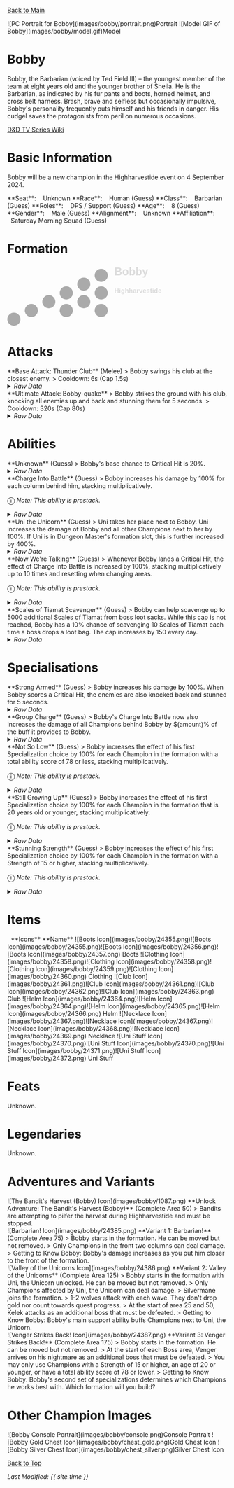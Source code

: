 [Back to Main](index.md)

<span class="championPortraitsRow">
    <span class="championPortraitsImage">
        ![PC Portrait for Bobby](images/bobby/portrait.png)Portrait
    </span>
    <span class="championPortraitsImage">
        ![Model GIF of Bobby](images/bobby/model.gif)Model
    </span>
</span>

# Bobby

Bobby, the Barbarian (voiced by Ted Field III) – the youngest member of the team at eight years old and the younger brother of Sheila. He is the Barbarian, as indicated by his fur pants and boots, horned helmet, and cross belt harness. Brash, brave and selfless but occasionally impulsive, Bobby's personality frequently puts himself and his friends in danger. His cudgel saves the protagonists from peril on numerous occasions.

[D&D TV Series Wiki](https://en.wikipedia.org/wiki/Dungeons_%26_Dragons_(TV_series))

# Basic Information

Bobby will be a new champion in the Highharvestide event on 4 September 2024.

<span class="champStatsTableColumn">
    <span class="champStatsTableRow">
        <span class="champStatsTableInfoHeader">
            <span style="margin-right:4px;">**Seat**:</span>
        </span>
        <span class="champStatsTableInfoSmall">
            <span style="margin-left:8px;">Unknown</span>
        </span>
    </span>
    <span class="champStatsTableRow">
        <span class="champStatsTableInfoHeader">
            <span style="margin-right:4px;">**Race**:</span>
        </span>
        <span class="champStatsTableInfoSmall">
            <span style="margin-left:8px;">Human (Guess)</span>
        </span>
    </span>
    <span class="champStatsTableRow">
        <span class="champStatsTableInfoHeader">
            <span style="margin-right:4px;">**Class**:</span>
        </span>
        <span class="champStatsTableInfoSmall">
            <span style="margin-left:8px;">Barbarian (Guess)</span>
        </span>
    </span>
    <span class="champStatsTableRow">
        <span class="champStatsTableInfoHeader">
            <span style="margin-right:4px;">**Roles**:</span>
        </span>
        <span class="champStatsTableInfoSmall">
            <span style="margin-left:8px;">DPS / Support (Guess)</span>
        </span>
    </span>
    <span class="champStatsTableRow">
        <span class="champStatsTableInfoHeader">
            <span style="margin-right:4px;">**Age**:</span>
        </span>
        <span class="champStatsTableInfoSmall">
            <span style="margin-left:8px;">8 (Guess)</span>
        </span>
    </span>
    <span class="champStatsTableRow">
        <span class="champStatsTableInfoHeader">
            <span style="margin-right:4px;">**Gender**:</span>
        </span>
        <span class="champStatsTableInfoSmall">
            <span style="margin-left:8px;">Male (Guess)</span>
        </span>
    </span>
    <span class="champStatsTableRow">
        <span class="champStatsTableInfoHeader">
            <span style="margin-right:4px;">**Alignment**:</span>
        </span>
        <span class="champStatsTableInfoSmall">
            <span style="margin-left:8px;">Unknown</span>
        </span>
    </span>
    <span class="champStatsTableRow">
        <span class="champStatsTableInfoHeader">
            <span style="margin-right:4px;">**Affiliation**:</span>
        </span>
        <span class="champStatsTableInfoSmall">
            <span style="margin-left:8px;">Saturday Morning Squad (Guess)</span>
        </span>
    </span>
</span>

# Formation

<span class="formationBorder">
    <svg xmlns="http://www.w3.org/2000/svg" id="Bobby" fill="#aaa" data-formationName="Bobby" data-campaignName="Highharvestide" width="359" height="140"><circle cx="215" cy="25" r="15"/><circle cx="215" cy="65" r="15"/><circle cx="215" cy="105" r="15"/><circle cx="175" cy="45" r="15"/><circle cx="175" cy="85" r="15"/><circle cx="135" cy="65" r="15"/><circle cx="135" cy="105" r="15"/><circle cx="95" cy="85" r="15"/><circle cx="55" cy="105" r="15"/><circle cx="15" cy="125" r="15"/><text x="245" y="25" fill="#dcdcdc" font-size="25" font-family="Arial" font-weight="bold">Bobby</text><text x="245" y="65" fill="#dcdcdc" font-size="15" font-family="Arial" font-weight="bold">Highharvestide</text></svg>
</span>

# Attacks

<div markdown="1" class="abilityBorder"><div markdown="1" class="abilityBorderInner">
**Base Attack: Thunder Club** (Melee)
> Bobby swings his club at the closest enemy.  
> Cooldown: 6s (Cap 1.5s)
<details><summary><em>Raw Data</em></summary>
<p>
<pre>
{
    "id": 791,
    "name": "Thunder Club",
    "description": "Bobby swings his club at the closest enemy.",
    "long_description": "",
    "graphic_id": 0,
    "target": "front",
    "num_targets": 1,
    "aoe_radius": 100,
    "damage_modifier": 1,
    "cooldown": 6,
    "animations": [
        {
            "type": "melee_attack",
            "damage_frame": 8,
            "target_offset_x": -40,
            "jump_sound": 30,
            "sound_frames": {
                "14": 154
            }
        }
    ],
    "tags": [
        "melee"
    ],
    "damage_types": [
        "melee"
    ]
}
</pre>
</p>
</details>
</div></div>

<div markdown="1" class="abilityBorder"><div markdown="1" class="abilityBorderInner">
**Ultimate Attack: Bobby-quake**
> Bobby strikes the ground with his club, knocking all enemies up and back and stunning them for 5 seconds.  
> Cooldown: 320s (Cap 80s)
<details><summary><em>Raw Data</em></summary>
<p>
<pre>
{
    "id": 792,
    "name": "Bobby-quake",
    "description": "Bobby strikes the ground with his club, stunning and knocking back all enemies.",
    "long_description": "Bobby strikes the ground with his club, knocking all enemies up and back and stunning them for 5 seconds.",
    "graphic_id": 24409,
    "target": "front",
    "num_targets": 1,
    "aoe_radius": 0,
    "damage_modifier": 0.03,
    "cooldown": 320,
    "animations": [
        {
            "type": "ultimate_attack",
            "ultimate": "bobby",
            "knockback_effect": {
                "effect_string": "push_back_monster,10"
            }
        }
    ],
    "tags": [
        "melee",
        "ultimate"
    ],
    "damage_types": [
        "melee"
    ]
}
</pre>
</p>
</details>
</div></div>

# Abilities

<div markdown="1" class="abilityBorder"><div markdown="1" class="abilityBorderInner">
**Unknown** (Guess)
> Bobby's base chance to Critical Hit is 20%.
<details><summary><em>Raw Data</em></summary>
<p>
<pre>
{
    "id": 2051,
    "flavour_text": "",
    "description": {
        "desc": "Bobby's base chance to Critical Hit is $(amount)%."
    },
    "effect_keys": [
        {
            "effect_string": "set_base_crit_chance,20"
        },
        {
            "effect_string": "expression_on_trigger,area_complete",
            "per_hero_expr": "hero_column==0 && hero_id == 152",
            "per_trigger_expr": "AppendToSaveStat(`bobby_danger_zone`, false, trigger_count * as_int(per_hero_count))",
            "skip_effect_key_desc": true
        }
    ],
    "requirements": "",
    "graphic_id": 0,
    "large_graphic_id": 0,
    "properties": {
        "is_formation_ability": true,
        "owner_use_outgoing_description": true,
        "formation_circle_icon": false
    }
}
</pre>
</p>
</details>
</div></div>

<div markdown="1" class="abilityBorder"><div markdown="1" class="abilityBorderInner">
**Charge Into Battle** (Guess)
> Bobby increases his damage by 100% for each column behind him, stacking multiplicatively.

<span style="font-size:1.2em;">ⓘ</span> *Note: This ability is prestack.*
<details><summary><em>Raw Data</em></summary>
<p>
<pre>
{
    "id": 2052,
    "flavour_text": "",
    "description": {
        "desc": "Bobby increases his damage by $(amount)% for each column behind him, stacking multiplicatively."
    },
    "effect_keys": [
        {
            "effect_string": "pre_stack,100",
            "skip_effect_key_desc": true
        },
        {
            "effect_string": "hero_dps_multiplier_mult,0",
            "amount_expr": "upgrade_amount(15443,0)",
            "stacks_on_trigger": "on_columns_from,back",
            "stacks_multiply": true,
            "show_bonus": true,
            "stack_title": "Columns from the back",
            "off_when_benched": true
        }
    ],
    "requirements": "",
    "graphic_id": 24400,
    "large_graphic_id": 24396,
    "properties": {
        "is_formation_ability": true,
        "owner_use_outgoing_description": true,
        "formation_circle_icon": false,
        "indexed_effect_properties": true,
        "per_effect_index_bonuses": true,
        "default_bonus_index": 0
    }
}
</pre>
</p>
</details>
</div></div>

<div markdown="1" class="abilityBorder"><div markdown="1" class="abilityBorderInner">
**Uni the Unicorn** (Guess)
> Uni takes her place next to Bobby. Uni increases the damage of Bobby and all other Champions next to her by 100%. If Uni is in Dungeon Master's formation slot, this is further increased by 400%.
<details><summary><em>Raw Data</em></summary>
<p>
<pre>
{
    "id": 2053,
    "flavour_text": "",
    "description": {
        "desc": "Uni takes her place next to Bobby. Uni increases the damage of Bobby and all other Champions next to her by $(amount___2)%. If Uni is in Dungeon Master's formation slot, this is further increased by $(amount___5)%."
    },
    "effect_keys": [
        {
            "effect_string": "bobby_uni_the_unicorn",
            "adjacent_buff_effect_index": 2,
            "dm_bonus_effect_indexes": [
                5,
                6
            ],
            "dm_hero_id": 99
        },
        {
            "effect_string": "pre_buff,100"
        },
        {
            "effect_string": "hero_dps_mult_bobby_uni,0",
            "amount_expr": "upgrade_amount(15444,1)",
            "targets": [
                "adj"
            ],
            "filter_targets": [
                {
                    "type": "exclude_heroes",
                    "hero_ids": [
                        152
                    ]
                }
            ],
            "skip_effect_key_desc": false,
            "show_bonus": true,
            "override_key_desc": "Increases the damage of $target by $amount%",
            "amount_updated_listeners": [
                "slot_changed",
                "area_changed"
            ]
        },
        {
            "effect_string": "hero_dps_mult_bobby_uni,0",
            "amount_expr": "upgrade_amount(15444,1)",
            "targets": [
                {
                    "type": "heroes",
                    "hero_ids": [
                        152
                    ]
                }
            ],
            "skip_effect_key_desc": true
        },
        {
            "effect_string": "dm_pre_buff,400"
        },
        {
            "effect_string": "buff_upgrade,0,15444,2",
            "amount_expr": "upgrade_amount(15444,4)",
            "apply_manually": true,
            "skip_effect_key_desc": true
        },
        {
            "effect_string": "buff_upgrade,0,15444,3",
            "amount_expr": "upgrade_amount(15444,4)",
            "apply_manually": true,
            "skip_effect_key_desc": true
        }
    ],
    "requirements": "",
    "graphic_id": 24403,
    "large_graphic_id": 24399,
    "properties": {
        "is_formation_ability": true,
        "owner_use_outgoing_description": true,
        "formation_circle_icon": true,
        "indexed_effect_properties": true,
        "per_effect_index_bonuses": true,
        "default_bonus_index": 0,
        "use_owner_override": true,
        "retain_on_slot_changed": true
    }
}
</pre>
</p>
</details>
</div></div>

<div markdown="1" class="abilityBorder"><div markdown="1" class="abilityBorderInner">
**Now We're Talking** (Guess)
> Whenever Bobby lands a Critical Hit, the effect of Charge Into Battle is increased by 100%, stacking multiplicatively up to 10 times and resetting when changing areas.

<span style="font-size:1.2em;">ⓘ</span> *Note: This ability is prestack.*
<details><summary><em>Raw Data</em></summary>
<p>
<pre>
{
    "id": 2054,
    "flavour_text": "",
    "description": {
        "desc": "Whenever Bobby lands a Critical Hit, the effect of Charge Into Battle is increased by $(amount)%, stacking multiplicatively up to 10 times and resetting when changing areas."
    },
    "effect_keys": [
        {
            "effect_string": "pre_stack,100",
            "skip_effect_key_desc": true
        },
        {
            "effect_string": "buff_upgrade,0,15443,0",
            "amount_expr": "upgrade_amount(15445,0)",
            "off_when_benched": false,
            "max_stacks": 10,
            "total_title": "Total Charge Into Battle Bonus",
            "stacks_multiply": true,
            "show_bonus": true,
            "stacks_on_trigger": "pre_owner_attack_crit",
            "more_triggers": [
                {
                    "trigger": "area_changed",
                    "action": {
                        "type": "reset"
                    }
                }
            ]
        }
    ],
    "requirements": "",
    "graphic_id": 24401,
    "large_graphic_id": 24397,
    "properties": {
        "is_formation_ability": true,
        "owner_use_outgoing_description": true,
        "formation_circle_icon": false,
        "indexed_effect_properties": true,
        "per_effect_index_bonuses": true,
        "default_bonus_index": 0
    }
}
</pre>
</p>
</details>
</div></div>

<div markdown="1" class="abilityBorder"><div markdown="1" class="abilityBorderInner">
**Scales of Tiamat Scavenger** (Guess)
> Bobby can help scavenge up to 5000 additional Scales of Tiamat from boss loot sacks. While this cap is not reached, Bobby has a 10% chance of scavenging 10 Scales of Tiamat each time a boss drops a loot bag. The cap increases by 150 every day.
<details><summary><em>Raw Data</em></summary>
<p>
<pre>
{
    "id": 2055,
    "flavour_text": "",
    "description": {
        "desc": "Bobby can help scavenge up to $(current_scavenge_cap bobby_scale_scavenger floor) additional Scales of Tiamat from boss loot sacks. While this cap is not reached, Bobby has a $amount% chance of scavenging 10 Scales of Tiamat each time a boss drops a loot bag. The cap increases by $cap_increase_per_day every day.",
        "post": {
            "conditions": [
                {
                    "condition": "not static_desc",
                    "desc": "^^Scales of Tiamat Scavenged: $(stat_value bobby_scales_collected 0 none) ($(stat_value bobby_scales_collected_this_adventure 1 none) this adventure)"
                }
            ]
        }
    },
    "effect_keys": [
        {
            "off_when_benched": true,
            "effect_string": "scavenge_items,10",
            "id": "bobby_scale_scavenger",
            "item_type": "scales_of_tiamat",
            "initial_cap": 5000,
            "cap_increase_per_day": 150,
            "start_date": "2024-07-01 12:00:00",
            "total_collected_stat": "bobby_scales_collected",
            "adventure_collected_stat": "bobby_scales_collected_this_adventure",
            "upgrade_id": 15446,
            "amount_per_drop": 10
        }
    ],
    "requirements": "",
    "graphic_id": 24402,
    "large_graphic_id": 24398,
    "properties": {
        "is_formation_ability": true,
        "owner_use_outgoing_description": true,
        "formation_circle_icon": false
    }
}
</pre>
</p>
</details>
</div></div>

# Specialisations

<div markdown="1" class="abilityBorder"><div markdown="1" class="abilityBorderInner">
**Strong Armed** (Guess)
> Bobby increases his damage by 100%. When Bobby scores a Critical Hit, the enemies are also knocked back and stunned for 5 seconds.
<details><summary><em>Raw Data</em></summary>
<p>
<pre>
{
    "id": 2056,
    "flavour_text": "",
    "description": {
        "desc": "Bobby increases his damage by $(amount)%. When Bobby scores a Critical Hit, the enemies are also knocked back and stunned for 5 seconds."
    },
    "effect_keys": [
        {
            "effect_string": "hero_dps_multiplier_mult,100",
            "targets": [
                "self"
            ],
            "amount_updated_listeners": [
                "slot_changed",
                "feat_changed",
                "ability_score_changed"
            ]
        },
        {
            "effect_string": "add_crit_effect,5",
            "crit_effect": {
                "effect_string": "stun,$amount"
            }
        },
        {
            "effect_string": "add_crit_effect,15",
            "crit_effect": {
                "effect_string": "push_back_monster,$amount"
            }
        }
    ],
    "requirements": "",
    "graphic_id": 0,
    "large_graphic_id": 0,
    "properties": {
        "is_formation_ability": true,
        "owner_use_outgoing_description": true,
        "formation_circle_icon": false,
        "indexed_effect_properties": true,
        "per_effect_index_bonuses": true,
        "default_bonus_index": 0
    }
}
</pre>
</p>
</details>
</div></div>

<div markdown="1" class="abilityBorder"><div markdown="1" class="abilityBorderInner">
**Group Charge** (Guess)
> Bobby's Charge Into Battle now also increases the damage of all Champions behind Bobby by $(amount)% of the buff it provides to Bobby.
<details><summary><em>Raw Data</em></summary>
<p>
<pre>
{
    "id": 2057,
    "flavour_text": "",
    "description": {
        "desc": "Bobby's Charge Into Battle now also increases the damage of all Champions behind Bobby by $(amount)% of the buff it provides to Bobby."
    },
    "effect_keys": [
        {
            "effect_string": "do_nothing,100",
            "dev_note": "this is the pre-stack amount",
            "skip_effect_key_desc": true
        },
        {
            "effect_string": "hero_dps_multiplier_mult,0",
            "amount_expr": "upgrade_amount(15443,1)*upgrade_amount(15448,0)*0.01",
            "targets": [
                "behind"
            ],
            "amount_updated_listeners": [
                "slot_changed",
                "feat_changed",
                "ability_score_changed"
            ],
            "show_bonus": true
        }
    ],
    "requirements": "",
    "graphic_id": 24400,
    "large_graphic_id": 24396,
    "properties": {
        "is_formation_ability": true,
        "owner_use_outgoing_description": false,
        "formation_circle_icon": true,
        "indexed_effect_properties": true,
        "per_effect_index_bonuses": true,
        "default_bonus_index": 0
    }
}
</pre>
</p>
</details>
</div></div>

<div markdown="1" class="abilityBorder"><div markdown="1" class="abilityBorderInner">
**Not So Low** (Guess)
> Bobby increases the effect of his first Specialization choice by 100% for each Champion in the formation with a total ability score of 78 or less, stacking multiplicatively.

<span style="font-size:1.2em;">ⓘ</span> *Note: This ability is prestack.*
<details><summary><em>Raw Data</em></summary>
<p>
<pre>
{
    "id": 2058,
    "flavour_text": "",
    "description": {
        "desc": "Bobby increases the effect of his first Specialization choice by $(amount)% for each Champion in the formation with a total ability score of 78 or less, stacking multiplicatively."
    },
    "effect_keys": [
        {
            "effect_string": "pre_stack,100",
            "skip_effect_key_desc": true
        },
        {
            "effect_string": "buff_upgrades,0,15447,15448",
            "amount_expr": "upgrade_amount(15449,0)",
            "stack_func": "per_hero_attribute",
            "per_hero_expr": "GetStat(`total_ability_score`)<=78",
            "amount_func": "mult",
            "show_bonus": true,
            "stack_title": "Humble Champions",
            "amount_updated_listeners": [
                "slot_changed",
                "feat_changed",
                "ability_score_changed"
            ],
            "off_when_benched": true
        }
    ],
    "requirements": "",
    "graphic_id": 0,
    "large_graphic_id": 0,
    "properties": {
        "is_formation_ability": true,
        "owner_use_outgoing_description": true,
        "formation_circle_icon": false,
        "indexed_effect_properties": true,
        "per_effect_index_bonuses": true,
        "default_bonus_index": 0,
        "spec_option_post_apply_info": "Humble Champions: $num_stacks___2"
    }
}
</pre>
</p>
</details>
</div></div>

<div markdown="1" class="abilityBorder"><div markdown="1" class="abilityBorderInner">
**Still Growing Up** (Guess)
> Bobby increases the effect of his first Specialization choice by 100% for each Champion in the formation that is 20 years old or younger, stacking multiplicatively.

<span style="font-size:1.2em;">ⓘ</span> *Note: This ability is prestack.*
<details><summary><em>Raw Data</em></summary>
<p>
<pre>
{
    "id": 2059,
    "flavour_text": "",
    "description": {
        "desc": "Bobby increases the effect of his first Specialization choice by $(amount)% for each Champion in the formation that is 20 years old or younger, stacking multiplicatively."
    },
    "effect_keys": [
        {
            "effect_string": "pre_stack,100",
            "skip_effect_key_desc": true
        },
        {
            "effect_string": "buff_upgrades,0,15447,15448",
            "amount_expr": "upgrade_amount(15450,0)",
            "stack_func": "per_hero_attribute",
            "per_hero_expr": "age<=20&&hero_id!=146",
            "amount_func": "mult",
            "show_bonus": true,
            "stack_title": "Young Champions",
            "amount_updated_listeners": [
                "slot_changed",
                "feat_changed"
            ],
            "off_when_benched": true
        }
    ],
    "requirements": "",
    "graphic_id": 0,
    "large_graphic_id": 0,
    "properties": {
        "is_formation_ability": true,
        "owner_use_outgoing_description": true,
        "formation_circle_icon": false,
        "indexed_effect_properties": true,
        "per_effect_index_bonuses": true,
        "default_bonus_index": 0,
        "spec_option_post_apply_info": "Young Champions: $num_stacks___2"
    }
}
</pre>
</p>
</details>
</div></div>

<div markdown="1" class="abilityBorder"><div markdown="1" class="abilityBorderInner">
**Stunning Strength** (Guess)
> Bobby increases the effect of his first Specialization choice by 100% for each Champion in the formation with a Strength of 15 or higher, stacking multiplicatively.

<span style="font-size:1.2em;">ⓘ</span> *Note: This ability is prestack.*
<details><summary><em>Raw Data</em></summary>
<p>
<pre>
{
    "id": 2060,
    "flavour_text": "",
    "description": {
        "desc": "Bobby increases the effect of his first Specialization choice by $(amount)% for each Champion in the formation with a Strength of 15 or higher, stacking multiplicatively."
    },
    "effect_keys": [
        {
            "effect_string": "pre_stack,100",
            "skip_effect_key_desc": true
        },
        {
            "effect_string": "buff_upgrades,0,15447,15448",
            "amount_expr": "upgrade_amount(15451,0)",
            "stack_func": "per_hero_attribute",
            "per_hero_expr": "GetStat(`str`)>=15",
            "amount_func": "mult",
            "show_bonus": true,
            "stack_title": "Strong Champions",
            "amount_updated_listeners": [
                "slot_changed",
                "feat_changed",
                "ability_score_changed"
            ],
            "off_when_benched": true
        }
    ],
    "requirements": "",
    "graphic_id": 0,
    "large_graphic_id": 0,
    "properties": {
        "is_formation_ability": true,
        "owner_use_outgoing_description": true,
        "formation_circle_icon": false,
        "indexed_effect_properties": true,
        "per_effect_index_bonuses": true,
        "default_bonus_index": 0,
        "spec_option_post_apply_info": "Strong Champions: $num_stacks___2"
    }
}
</pre>
</p>
</details>
</div></div>

# Items

<span class="itemTableColumn">
    <span class="itemTableRowHeader">
        <span class="itemTableIcon">
            <span style="margin-left:8px;">**Icons**</span>
        </span>
        <span class="itemTableNameSmall">
            **Name**
        </span>
    </span>
    <span class="itemTableRow">
        <span class="itemTableIcon">
            <span class="itemTableIcon1">![Boots Icon](images/bobby/24355.png)</span><span class="itemTableIcon2">![Boots Icon](images/bobby/24355.png)</span><span class="itemTableIcon3">![Boots Icon](images/bobby/24356.png)</span><span class="itemTableIcon4">![Boots Icon](images/bobby/24357.png)</span>
        </span>
        <span class="itemTableNameSmall">
            Boots
        </span>
    </span>
    <span class="itemTableRow">
        <span class="itemTableIcon">
            <span class="itemTableIcon1">![Clothing Icon](images/bobby/24358.png)</span><span class="itemTableIcon2">![Clothing Icon](images/bobby/24358.png)</span><span class="itemTableIcon3">![Clothing Icon](images/bobby/24359.png)</span><span class="itemTableIcon4">![Clothing Icon](images/bobby/24360.png)</span>
        </span>
        <span class="itemTableNameSmall">
            Clothing
        </span>
    </span>
    <span class="itemTableRow">
        <span class="itemTableIcon">
            <span class="itemTableIcon1">![Club Icon](images/bobby/24361.png)</span><span class="itemTableIcon2">![Club Icon](images/bobby/24361.png)</span><span class="itemTableIcon3">![Club Icon](images/bobby/24362.png)</span><span class="itemTableIcon4">![Club Icon](images/bobby/24363.png)</span>
        </span>
        <span class="itemTableNameSmall">
            Club
        </span>
    </span>
    <span class="itemTableRow">
        <span class="itemTableIcon">
            <span class="itemTableIcon1">![Helm Icon](images/bobby/24364.png)</span><span class="itemTableIcon2">![Helm Icon](images/bobby/24364.png)</span><span class="itemTableIcon3">![Helm Icon](images/bobby/24365.png)</span><span class="itemTableIcon4">![Helm Icon](images/bobby/24366.png)</span>
        </span>
        <span class="itemTableNameSmall">
            Helm
        </span>
    </span>
    <span class="itemTableRow">
        <span class="itemTableIcon">
            <span class="itemTableIcon1">![Necklace Icon](images/bobby/24367.png)</span><span class="itemTableIcon2">![Necklace Icon](images/bobby/24367.png)</span><span class="itemTableIcon3">![Necklace Icon](images/bobby/24368.png)</span><span class="itemTableIcon4">![Necklace Icon](images/bobby/24369.png)</span>
        </span>
        <span class="itemTableNameSmall">
            Necklace
        </span>
    </span>
    <span class="itemTableRow">
        <span class="itemTableIcon">
            <span class="itemTableIcon1">![Uni Stuff Icon](images/bobby/24370.png)</span><span class="itemTableIcon2">![Uni Stuff Icon](images/bobby/24370.png)</span><span class="itemTableIcon3">![Uni Stuff Icon](images/bobby/24371.png)</span><span class="itemTableIcon4">![Uni Stuff Icon](images/bobby/24372.png)</span>
        </span>
        <span class="itemTableNameSmall">
            Uni Stuff
        </span>
    </span>
</span>

# Feats

Unknown.

# Legendaries

Unknown.

# Adventures and Variants

<div markdown="1" class="abilityBorder"><div markdown="1" class="abilityBorderInner">
![The Bandit's Harvest (Bobby) Icon](images/bobby/1087.png) **Unlock Adventure: The Bandit's Harvest (Bobby)** (Complete Area 50)
> Bandits are attempting to pilfer the harvest during Highharvestide and must be stopped.
</div></div>
<div markdown="1" class="abilityBorder"><div markdown="1" class="abilityBorderInner">
![Barbarian! Icon](images/bobby/24385.png) **Variant 1: Barbarian!** (Complete Area 75)
> Bobby starts in the formation. He can be moved but not removed.  
> Only Champions in the front two columns can deal damage.  
> Getting to Know Bobby: Bobby's damage increases as you put him closer to the front of the formation.
</div></div>
<div markdown="1" class="abilityBorder"><div markdown="1" class="abilityBorderInner">
![Valley of the Unicorns Icon](images/bobby/24386.png) **Variant 2: Valley of the Unicorns** (Complete Area 125)
> Bobby starts in the formation with Uni, the Unicorn unlocked. He can be moved but not removed.  
> Only Champions affected by Uni, the Unicorn can deal damage.  
> Silvermane joins the formation.  
> 1-2 wolves attack with each wave. They don't drop gold nor count towards quest progress.   
> At the start of area 25 and 50, Kelek attacks as an additional boss that must be defeated.  
> Getting to Know Bobby: Bobby's main support ability buffs Champions next to Uni, the Unicorn.
</div></div>
<div markdown="1" class="abilityBorder"><div markdown="1" class="abilityBorderInner">
![Venger Strikes Back! Icon](images/bobby/24387.png) **Variant 3: Venger Strikes Back!** (Complete Area 175)
> Bobby starts in the formation. He can be moved but not removed.  
> At the start of each Boss area, Venger arrives on his nightmare as an additional boss that must be defeated.  
> You may only use Champions with a Strength of 15 or higher, an age of 20 or younger, or have a total ability score of 78 or lower.  
> Getting to Know Bobby: Bobby's second set of specializations determines which Champions he works best with. Which formation will you build?
</div></div>

# Other Champion Images

<span class="championImagesColumn">
    <span class="championImagesRow">
        <span class="championImagesPortrait">
            ![Bobby Console Portrait](images/bobby/console.png)Console Portrait
        </span>
    </span>
    <span class="championImagesRow">
        <span class="championImagesChests">
            ![Bobby Gold Chest Icon](images/bobby/chest_gold.png)Gold Chest Icon
        </span>
        <span class="championImagesChests">
            ![Bobby Silver Chest Icon](images/bobby/chest_silver.png)Silver Chest Icon
        </span>
    </span>
</span>

[Back to Top](#top)

*Last Modified: {{ site.time }}*